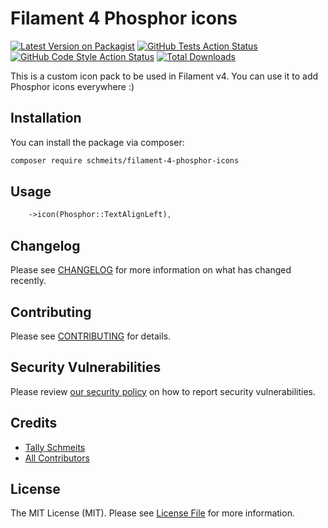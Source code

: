 # Filament 4 Phosphor icons

[![Latest Version on Packagist](https://img.shields.io/packagist/v/schmeits/filament-4-phosphor-icons.svg?style=flat-square)](https://packagist.org/packages/schmeits/filament-4-phosphor-icons)
[![GitHub Tests Action Status](https://img.shields.io/github/actions/workflow/status/schmeits/filament-4-phosphor-icons/run-tests.yml?branch=main&label=tests&style=flat-square)](https://github.com/schmeits/filament-4-phosphor-icons/actions?query=workflow%3Arun-tests+branch%3Amain)
[![GitHub Code Style Action Status](https://img.shields.io/github/actions/workflow/status/schmeits/filament-4-phosphor-icons/fix-php-code-styling.yml?branch=main&label=code%20style&style=flat-square)](https://github.com/schmeits/filament-4-phosphor-icons/actions?query=workflow%3A"Fix+PHP+code+styling"+branch%3Amain)
[![Total Downloads](https://img.shields.io/packagist/dt/schmeits/filament-4-phosphor-icons.svg?style=flat-square)](https://packagist.org/packages/schmeits/filament-4-phosphor-icons)


This is a custom icon pack to be used in Filament v4. You can use it to add Phosphor icons everywhere :)

## Installation

You can install the package via composer:

```bash
composer require schmeits/filament-4-phosphor-icons
```

## Usage

```php
    ->icon(Phosphor::TextAlignLeft),
```

## Changelog

Please see [CHANGELOG](CHANGELOG.md) for more information on what has changed recently.

## Contributing

Please see [CONTRIBUTING](.github/CONTRIBUTING.md) for details.

## Security Vulnerabilities

Please review [our security policy](../../security/policy) on how to report security vulnerabilities.

## Credits

- [Tally Schmeits](https://github.com/schmeits)
- [All Contributors](../../contributors)

## License

The MIT License (MIT). Please see [License File](LICENSE.md) for more information.
